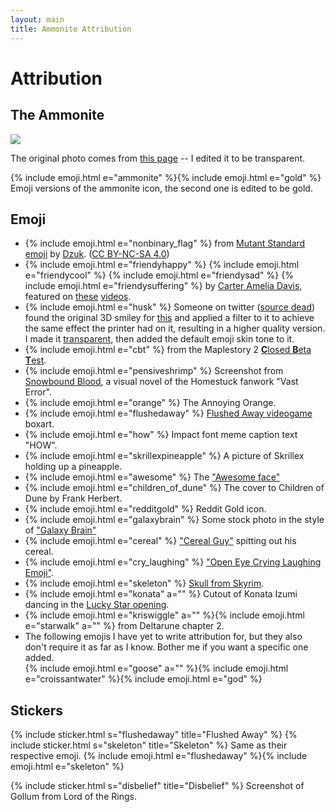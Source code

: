 ```yaml
---
layout: main
title: Ammonite Attribution
---
```


# Attribution

## The Ammonite

<img style="max-width: 200px" src="{{ site.baseurl }}/assets/ammonite.png">

The original photo comes from [this page](https://www.fossilera.com/fossils/13-wide-jurassic-ammonite-fossil-madagascar) -- I edited it to be transparent.

{% include emoji.html e="ammonite" %}{% include emoji.html e="gold" %} Emoji versions of the ammonite icon, the second one is edited to be gold.

## Emoji

* {% include emoji.html e="nonbinary_flag" %} from [Mutant Standard emoji](https://mutant.tech) by [Dzuk](https://dzuk.zone/). ([CC BY-NC-SA 4.0](https://creativecommons.org/licenses/by-nc-sa/4.0/))
* {% include emoji.html e="friendyhappy" %} {% include emoji.html e="friendycool" %} {% include emoji.html e="friendysad" %} {% include emoji.html e="friendysuffering" %} by [Carter Amelia Davis](https://twitter.com/sweetstench/status/1375883914246381571), featured on [these](https://www.youtube.com/watch?v=1-ir1Hus3ic) [videos](https://www.youtube.com/watch?v=KfcRNFmsmuY).
* {% include emoji.html e="husk" %} Someone on twitter ([source dead](https://twitter.com/lauramariehart/status/1271484942887813124)) found the original 3D smiley for [this](https://knowyourmeme.com/photos/1027831-reaction-images) and applied a filter to it to achieve the same effect the printer had on it, resulting in a higher quality version. I made it [transparent](https://cdn.discordapp.com/attachments/880468064481722490/999437968609640448/husk_transparent.png), then added the default emoji skin tone to it.
* {% include emoji.html e="cbt" %} from the Maplestory 2 [**C**losed **B**eta **T**est](https://orangemushroom.net/2015/01/20/maplestory-2-cbt-begins-tonight/).
* {% include emoji.html e="pensiveshrimp" %} Screenshot from [Snowbound Blood](https://deconreconstruction.itch.io/snowbound-blood), a visual novel of the Homestuck fanwork "Vast Error".
* {% include emoji.html e="orange" %} The Annoying Orange.
* {% include emoji.html e="flushedaway" %} [Flushed Away videogame](https://en.wikipedia.org/wiki/Flushed_Away_(video_game)) boxart.
* {% include emoji.html e="how" %} Impact font meme caption text "HOW".
* {% include emoji.html e="skrillexpineapple" %} A picture of Skrillex holding up a pineapple.
* {% include emoji.html e="awesome" %} The ["Awesome face"](https://knowyourmeme.com/memes/awesome-face-epic-smiley)
* {% include emoji.html e="children_of_dune" %} The cover to Children of Dune by Frank Herbert.
* {% include emoji.html e="redditgold" %} Reddit Gold icon.
* {% include emoji.html e="galaxybrain" %} Some stock photo in the style of ["Galaxy Brain"](https://knowyourmeme.com/memes/galaxy-brain)
* {% include emoji.html e="cereal" %} ["Cereal Guy"](https://knowyourmeme.com/memes/cereal-guy) spitting out his cereal.
* {% include emoji.html e="cry_laughing" %} ["Open Eye Crying Laughing Emoji"](https://knowyourmeme.com/memes/open-eye-crying-laughing-emoji).
* {% include emoji.html e="skeleton" %} [Skull from Skyrim](https://elderscrolls.fandom.com/wiki/Skull_(Skyrim)?file=Ancient_traveler%2527s_skull.png).
* {% include emoji.html e="konata" a="" %} Cutout of Konata Izumi dancing in the [Lucky Star opening](https://www.youtube.com/watch?v=6iseNlvH2_s).
* {% include emoji.html e="kriswiggle" a="" %}{% include emoji.html e="starwalk" a="" %} from Deltarune chapter 2.
* The following emojis I have yet to write attribution for, but they also don't require it as far as I know. Bother me if you want a specific one added.  
  {% include emoji.html e="goose" a="" %}{% include emoji.html e="croissantwater" %}{% include emoji.html e="god" %}

## Stickers

{% include sticker.html s="flushedaway" title="Flushed Away" %}
{% include sticker.html s="skeleton" title="Skeleton" %}
Same as their respective emoji. {% include emoji.html e="flushedaway" %}{% include emoji.html e="skeleton" %}

{% include sticker.html s="disbelief" title="Disbelief" %} Screenshot of Gollum from Lord of the Rings.
